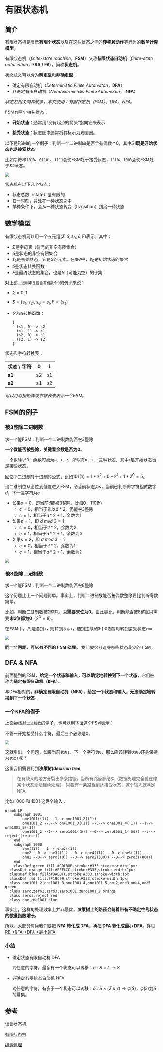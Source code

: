 # 有限状态机

## 简介

有限状态机是表示**有限个状态**以及在这些状态之间的**转移和动作**等行为的**数学计算模型**。

有限状态机（*finite-state machine*，**FSM**）又称**有限状态自动机**（*finite-state automation*，**FSA / FA**），简称**状态机**。

状态机又可以分为**确定型**和**非确定型**：

* 确定有限自动机（*Deterministic Finite Automaton*，**DFA**）
* 非确定有限自动机（*Nondeterministic Finite Automaton*， **NFA**）

*状态机相关简称较多，本文使用：有限状态机（FSM）、DFA、NFA。*

FSM有两个特殊状态：

* **开始状态**：通常用“没有起点的箭头”指向它来表示

* **接受状态**：状态图中通常将其标示为双圆圈。

以下是FSM的一个例子：判断一个二进制串是否含有偶数个0，其中$S1$**既是开始状态也是接受状态**。

比如字符串`1010`、`01101`、`1111`会使FSM处于接受状态，`1110`、`1000`会使FSM处于$S2$状态。

<img src="https://raw.githubusercontent.com/yamsfeer/pic-bed/master/008i3skNgy1gspucldtbuj30be0460sp.jpg" style="zoom:80%;" />

状态机有以下几个特点：

* 状态总数（state）是有限的
* 任一时刻，只处在一种状态之中
* 某种条件下，会从一种状态转变（transition）到另一种状态

## 数学模型

有限状态机可以用一个五元组$(\Sigma,S,s_0,\delta,F)$表示，其中：

* $\Sigma$是字母表（符号的非空有限集合）
* $S$是状态的非空有限集合
* $s_0$是初始状态，它是$S$的元素。在`NFA`中，$s_0$是初始状态的集合
* $\delta$是状态转换函数
* $F$是最终状态的集合，也是$S$（可能为空）的子集

对上述`二进制串是否含有偶数个0`的例子来说：

* $\Sigma = {0, 1}$

* $S = \{s_1, s_2\}, s_0 = s_1, F = \{s_2\}$

* $\delta$状态转换函数：

  ```
  {
  	(s1, 0) -> s2
  	(s1, 1) -> s1
  	(s2, 0) -> s1
  	(s2, 1) -> s2
  }
  ```

状态和字符转换表：

| 状态 \ 字符 | 0    | 1    |
| ----------- | ---- | ---- |
| **s1**      | s2   | s1   |
| **s2**      | s1   | s2   |

*可以用邻接矩阵或邻接表来表示一个FSM。*

## FSM的例子

### 被3整除二进制数

求一个能FSM：判断一个二进制数能否被3整除

**一个数能否被整除，关键看余数是否为0。**

一个数除以3，余数可能为`0、1、2`，所以有`0、1、2`三种状态，其中`0`是开始状态也是接受状态。

回忆下二进制转十进制的公式，比如$101(b) = 1 * 2^2 + 0 * 2^1 + 1 * 2^0 = 5$。

设二进制位从高位到低位进入FSM，令当前状态为$s$，当前已判断的字符组成数字$d$，下一位字符为$c$

* 如果$s = 0$，即当前$d$能被3整除，比如$0$、$110(b)$
  * $c = 0$，相当于乘以$d * 2$，仍能被3整除
  * $c = 1$，相当于$d * 2 + 1$，余数为1
* 如果$s = 1$，即 $d \:mod \: 3 = 1$
  * $c = 0$，相当于$d * 2$，余数为2
  * $c = 1$，相当于$d * 2 + 1$，余数为0
* 如果$s = 2$，即 $d \:mod \: 3 = 2$
  * $c = 0$，相当于$d * 2$，余数为1
  * $c = 1$，相当于$d * 2 + 1$，余数为2

<img src="https://raw.githubusercontent.com/yamsfeer/pic-bed/master/008i3skNgy1gspw1no71wj30et046q31.jpg" style="zoom:80%;" />

### 被8整除二进制数

求一个能FSM：判断一个二进制数能否被8整除

这个问题比上一个问题简单。事实上，判断二进制数能否被偶数整除要比判断奇数简单。

比如，判断二进制数被2整除，**只需要末位为0**。由此类比，判断能否被8整除只需要**末3位都为0**（$2 ^ 3 = 8$）。

在FSM中，凡是遇到`1`，则转到`状态1`，遇到连续的3个0则暂时转到接受状态`000`

<img src="https://raw.githubusercontent.com/yamsfeer/pic-bed/master/008i3skNgy1gsq4agj4l8j30c608xwep.jpg" style="zoom:80%;" />

**同一个问题，可以有不同的 FSM 处理。** 我们要努力追寻那些状态最少的 FSM。

## DFA & NFA

前面提到的FSM，**给定一个状态和输入，可以确定地转换到下一个状态**，它们被称为**确定有限自动机（DFA）**。

与DFA相对的，**非确定有限自动机（NFA），给定一个状态和输入，无法确定地转换到下一个状态**。

### 一个NFA的例子

上面`被8整除二进制数`的例子，也可以用下面这个FSM表示：

不管一开始接受什么字符，最后三个必须是0。

<img src="https://raw.githubusercontent.com/yamsfeer/pic-bed/master/008i3skNgy1gsq54fxacdj30hg0303yl.jpg" style="zoom:80%;" />

这就引出一个问题，如果当前`状态1`，下一个字符为`0`，那么应该转到`状态0`还是保持为`状态1`呢？

这里我们需要用到**决策树(*decision tree*)**

> 在有歧义的地方分裂出多条路径，当所有路径都结束（数据处理完全或在停某个状态无法继续处理），只要有一条路径到达接受状态，这个输入就满足 NFA。

比如 1000 和 1001 这两个输入：

```mermaid
graph LR
	subgraph 1001
		one1001((1)) --1--> one1001_2((1))
		one1001_2 --0--> one1001_3((1)) --0--> one1001_4((1)) --1--> one1001_5((1))
		one1001_2 --0--> zero1001((0)) --0--> zero1001_2((00)) --1--> reject((reject))
	end
	subgraph 1000
		one((1)) --1--> one2((1))
		one2 --0--> one3((1)) --0--> one4((1)) --0--> one5((1))
		one2 --0--> zero((0)) --0--> zero2((00)) --0--> zero3((000))
	end
	classDef green fill:#CDEB8B,stroke:#333,stroke-width:1px;
  classDef orange fill:#FFE6CC,stroke:#333,stroke-width:1px;
  classDef blue fill:#DAE8FC,stroke:#333,stroke-width:1px;
  classDef red fill:#F19C99,stroke:#333,stroke-width:1px;
  class one1001_2,one1001_3,one1001_4,one1001_5,one2,one3,one4,one5 green
  class zero,zero2,zero3,zero1001,zero1001_2 orange
  class zero3,reject red
  class one,one1001 blue
```

事实上，这样的处理效率上并非最优，**决策树上的路径会随着带有不确定性的状态的数量指数增长**。

所以，大部分时候我们要把 **NFA 转化成 DFA，再把 DFA 转化成最小 DFA**。详见[RE->NFA->DFA->最小DFA](../RE->NFA->DFA->最小DFA)

### 小结

* 确定状态有限自动机 DFA

  对任意的字符，最多有一个状态可以转移：$\delta: S \times \Sigma \to S$


- 非确定有限状态自动机 NFA

  对任意的字符，有多于一个状态可以转移：$\delta:S \times (\Sigma \cup \epsilon) \to \varphi(S)$，$\varphi(S)$为$S$的幂集。

## 参考

[谈谈状态机](https://zhuanlan.zhihu.com/p/28142401)

[有限状态机](https://zh.wikipedia.org/wiki/%E6%9C%89%E9%99%90%E7%8A%B6%E6%80%81%E6%9C%BA#%E6%95%B0%E5%AD%A6%E6%A8%A1%E5%9E%8B)

[编译原理](https://mooc.study.163.com/course/1000002001?tid=2403024009)
